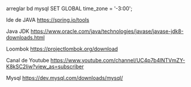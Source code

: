arreglar bd mysql
SET GLOBAL time_zone = '-3:00';

Ide de JAVA
https://spring.io/tools

Java JDK
https://www.oracle.com/java/technologies/javase/javase-jdk8-downloads.html

Loombok
https://projectlombok.org/download

Canal de Youtube
https://www.youtube.com/channel/UC4p7b4lNTVmZY-K8kSC2Iiw?view_as=subscriber

Mysql
https://dev.mysql.com/downloads/mysql/
